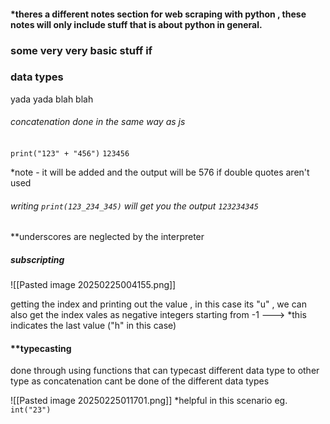 ####  *theres a different notes section for web scraping with python , these notes will only include stuff that is about python in general.
### some very very basic stuff if 

### data types
yada yada blah blah

###### concatenation done in the same way as js
`print("123" + "456")`
`123456`

*note - it will be added and the output will be 576 if double quotes aren't used

###### writing `print(123_234_345)` will get you the output `123234345`
**underscores are neglected by the interpreter 
##### subscripting
![[Pasted image 20250225004155.png]]

getting the index and printing out the value , in this case its "u" , we can also get the index vales as negative integers starting from -1 ---> *this indicates the last value ("h" in this case)
#### **typecasting

done through using functions that can typecast different data type to other type
as concatenation cant be done of the different data types

![[Pasted image 20250225011701.png]]
*helpful in this scenario 
eg.
`int("23")`

